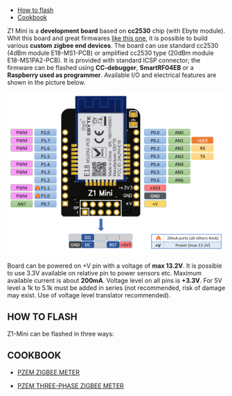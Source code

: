 - [How to flash](#how-to-flash)
- [Cookbook](#cookbook)


Z1 Mini is a **development board** based on **cc2530** chip (with Ebyte module). 
Whit this board and great firmwares [like this one](https://ptvo.info/zigbee-switch-configurable-firmware-v2-210/), it is possible to build various **custom zigbee end devices**.
The board can use standard cc2530 (4dBm module E18-MS1-PCB) or amplified cc2530 type (20dBm module E18-MS1PA2-PCB).
It is provided with standard ICSP connector; the firmware can be flashed using **CC-debugger**, **SmartRF04EB** or a **Raspberry used as programmer**.
Available I/O and electrical features are shown in the picture below.

<img src="https://github.com/Gio-dot/Z1-Mini/blob/gh-pages/images/Z1%20Mini%20Pinout.png?raw=true" width="850">

Board can be powered on +V pin with a voltage of **max 13.2V**. It is possible to use 3.3V available on relative pin to power sensors etc. Maximum available current is about **200mA**.
Voltage level on all pins is **+3.3V**. For 5V level a 1k to 5.1k must be added in series (not recommended, risk of damage may exist. Use of voltage level translator recommended).


## HOW TO FLASH
Z1-Mini can be flashed in three ways:

## COOKBOOK

- [PZEM ZIGBEE METER](https://gio-dot.github.io/Z1-Mini/pzem-zigbee-meter)

- [PZEM THREE-PHASE ZIGBEE METER](https://gio-dot.github.io/Z1-Mini/pzem-three-phase-zigbee-meter)




